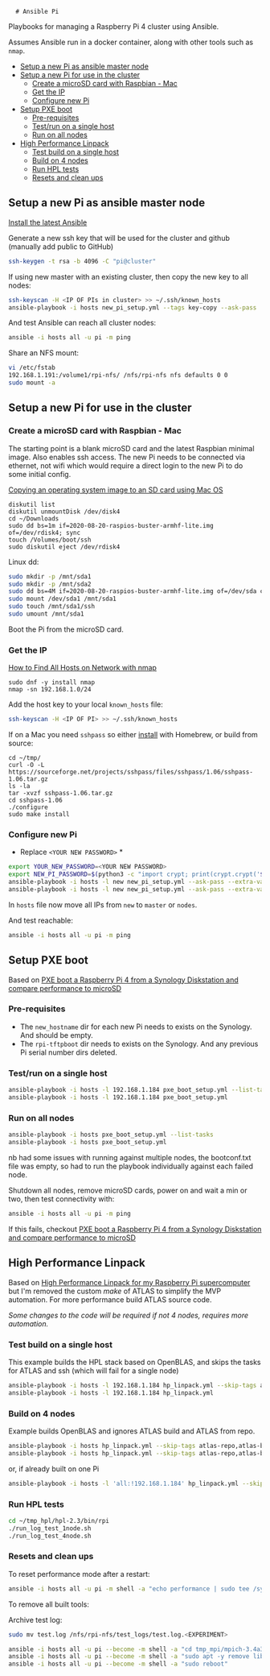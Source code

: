       # Ansible Pi

Playbooks for managing a Raspberry Pi 4 cluster using Ansible. 

Assumes Ansible run in a docker container, along with other tools such as `nmap`.

- [Setup a new Pi as ansible master node](#setup-a-new-pi-as-ansible-master-node)
- [Setup a new Pi for use in the cluster](#setup-a-new-pi-for-use-in-the-cluster)
  - [Create a microSD card with Raspbian - Mac](#create-a-microsd-card-with-raspbian---mac)
  - [Get the IP](#get-the-ip)
  - [Configure new Pi](#configure-new-pi)
- [Setup PXE boot](#setup-pxe-boot)
  - [Pre-requisites](#pre-requisites)
  - [Test/run on a single host](#testrun-on-a-single-host)
  - [Run on all nodes](#run-on-all-nodes)
- [High Performance Linpack](#high-performance-linpack)
  - [Test build on a single host](#test-build-on-a-single-host)
  - [Build on 4 nodes](#build-on-4-nodes)
  - [Run HPL tests](#run-hpl-tests)
  - [Resets and clean ups](#resets-and-clean-ups)
    
## Setup a new Pi as ansible master node

[Install the latest Ansible](https://docs.ansible.com/ansible/latest/installation_guide/intro_installation.html#installing-ansible-on-debian)

Generate a new ssh key that will be used for the cluster and github (manually add public to GitHub)

```bash
ssh-keygen -t rsa -b 4096 -C "pi@cluster"

```

If using new master with an existing cluster, then copy the new key to all nodes:

```bash
ssh-keyscan -H <IP OF PIs in cluster> >> ~/.ssh/known_hosts
ansible-playbook -i hosts new_pi_setup.yml --tags key-copy --ask-pass
```

And test Ansible can reach all cluster nodes:

```bash
ansible -i hosts all -u pi -m ping
```

Share an NFS mount:

```bash
vi /etc/fstab
192.168.1.191:/volume1/rpi-nfs/ /nfs/rpi-nfs nfs defaults 0 0
sudo mount -a
```

## Setup a new Pi for use in the cluster

### Create a microSD card with Raspbian - Mac

The starting point is a blank microSD card and the latest Raspbian minimal image. Also enables ssh access. The new Pi needs to be connected via ethernet, not wifi which would require a direct login to the new Pi to do some initial config.

[Copying an operating system image to an SD card using Mac OS](https://www.raspberrypi.org/documentation/installation/installing-images/mac.md)

```
diskutil list
diskutil unmountDisk /dev/disk4
cd ~/Downloads
sudo dd bs=1m if=2020-08-20-raspios-buster-armhf-lite.img of=/dev/rdisk4; sync
touch /Volumes/boot/ssh
sudo diskutil eject /dev/rdisk4
```

Linux dd:

```bash
sudo mkdir -p /mnt/sda1
sudo mkdir -p /mnt/sda2
sudo dd bs=4M if=2020-08-20-raspios-buster-armhf-lite.img of=/dev/sda conv=fsync
sudo mount /dev/sda1 /mnt/sda1
sudo touch /mnt/sda1/ssh
sudo umount /mnt/sda1
```

Boot the Pi from the microSD card.

### Get the IP

[How to Find All Hosts on Network with nmap](https://osxdaily.com/2018/07/24/find-all-hosts-network-nmap/)

```
sudo dnf -y install nmap
nmap -sn 192.168.1.0/24
```

Add the host key to your local `known_hosts` file:

```bash
ssh-keyscan -H <IP OF PI> >> ~/.ssh/known_hosts
```

If on a Mac you need `sshpass` so either [install](https://gist.github.com/arunoda/7790979) with Homebrew, or build from source:

```
cd ~/tmp/
curl -O -L  https://sourceforge.net/projects/sshpass/files/sshpass/1.06/sshpass-1.06.tar.gz
ls -la
tar -xvzf sshpass-1.06.tar.gz
cd sshpass-1.06
./configure
sudo make install
```

### Configure new Pi

* Replace `<YOUR NEW PASSWORD>` *

```bash
export YOUR_NEW_PASSWORD=<YOUR NEW PASSWORD>
export NEW_PI_PASSWORD=$(python3 -c "import crypt; print(crypt.crypt('$YOUR_NEW_PASSWORD', crypt.mksalt(crypt.METHOD_SHA512)))")
ansible-playbook -i hosts -l new new_pi_setup.yml --ask-pass --extra-vars "new_pi_password=$NEW_PI_PASSWORD" --list-tasks
ansible-playbook -i hosts -l new new_pi_setup.yml --ask-pass --extra-vars "new_pi_password=$NEW_PI_PASSWORD"
```

In `hosts` file now move all IPs from `new` to `master` or `nodes`.

And test reachable:

```bash
ansible -i hosts all -u pi -m ping
```

## Setup PXE boot

Based on [PXE boot a Raspberry Pi 4 from a Synology Diskstation and compare performance to microSD](https://mikejmcfarlane.github.io/blog/2020/09/12/PXE-boot-raspberry-pi-4-from-synology-diskstation#setting-up-the-raspberry-pi-to-pxe-boot)

### Pre-requisites

+ The `new_hostname` dir for each new Pi needs to exists on the Synology. And should be empty.
+ The `rpi-tftpboot` dir needs to exists on the Synology. And any previous Pi serial number dirs deleted.

### Test/run on a single host

```bash
ansible-playbook -i hosts -l 192.168.1.184 pxe_boot_setup.yml --list-tasks
ansible-playbook -i hosts -l 192.168.1.184 pxe_boot_setup.yml
```

### Run on all nodes

```bash
ansible-playbook -i hosts pxe_boot_setup.yml --list-tasks
ansible-playbook -i hosts pxe_boot_setup.yml
```

nb had some issues with running against multiple nodes, the bootconf.txt file was empty, so had to run the playbook individually against each failed node.

Shutdown all nodes, remove microSD cards, power on and wait a min or two, then test connectivity with:

```bash
ansible -i hosts all -u pi -m ping
```

If this fails, checkout [PXE boot a Raspberry Pi 4 from a Synology Diskstation and compare performance to microSD](https://mikejmcfarlane.github.io/blog/2020/09/12/PXE-boot-raspberry-pi-4-from-synology-diskstation#setting-up-the-raspberry-pi-to-pxe-boot)


## High Performance Linpack

Based on [High Performance Linpack for my Raspberry Pi supercomputer](https://mikejmcfarlane.github.io/blog/2020/09/17/High-Performance-Linpack-for-raspberry-pi-supercomputer) but I'm removed the custom _make_ of ATLAS to simplify the MVP automation. For more performance build ATLAS source code.

*Some changes to the code will be required if not 4 nodes, requires more automation.*

### Test build on a single host

This example builds the HPL stack based on OpenBLAS, and skips the tasks for ATLAS and ssh (which will fail for a single node)

```bash
ansible-playbook -i hosts -l 192.168.1.184 hp_linpack.yml --skip-tags atlas-repo,atlas-build,ssh --list-tasks
ansible-playbook -i hosts -l 192.168.1.184 hp_linpack.yml
```

### Build on 4 nodes

Example builds OpenBLAS and ignores ATLAS build and ATLAS from repo.

```bash
ansible-playbook -i hosts hp_linpack.yml --skip-tags atlas-repo,atlas-build --list-tasks
ansible-playbook -i hosts hp_linpack.yml --skip-tags atlas-repo,atlas-build
```

or, if already built on one Pi

```bash
ansible-playbook -i hosts -l 'all:!192.168.1.184' hp_linpack.yml --skip-tags atlas-repo,atlas-build
```

### Run HPL tests

```bash
cd ~/tmp_hpl/hpl-2.3/bin/rpi
./run_log_test_1node.sh
./run_log_test_4node.sh
```

### Resets and clean ups

To reset performance mode after a restart:

```bash
ansible -i hosts all -u pi -m shell -a "echo performance | sudo tee /sys/devices/system/cpu/cpu0/cpufreq/scaling_governor"
```

To remove all built tools:

Archive test log:

```bash
sudo mv test.log /nfs/rpi-nfs/test_logs/test.log.<EXPERIMENT>
```

```bash
ansible -i hosts all -u pi --become -m shell -a "cd tmp_mpi/mpich-3.4a3/; sudo make arch=rpi uninstall; cd; rm -rf tmp_*"
ansible -i hosts all -u pi --become -m shell -a "sudo apt -y remove libatlas-base-dev; sudo apt -y autoremove"
ansible -i hosts all -u pi --become -m shell -a "sudo reboot"
```
